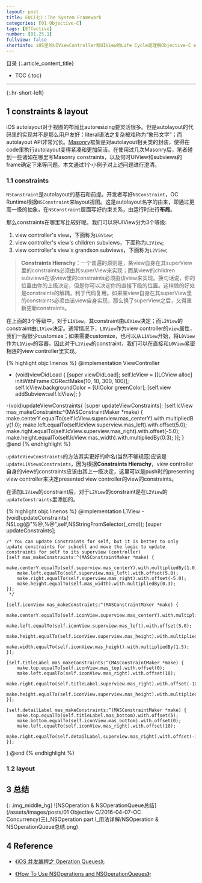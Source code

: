 ```yaml
---
layout: post
title: EOC(七)：The System Framework
categories: [01 Objective-C]
tags: [Effective]
number: [01.25.1]
fullview: false
shortinfo: iOS里的UIViewController和UIView的Life Cycle是理解Objective-C event-driven的基础。本文重点介绍autolayout(自动布局)在UIViewController和UIView的Life Cycle里的相关方法细节以及最佳实践。
---
```

目录
{:.article_content_title}


* TOC
{:toc}

---
{:.hr-short-left}

## 1 constraints & layout ##

iOS autolayout对于视图的布局比autoresizing要灵活很多。但是autolayout的代码里的实现并不是那么用户友好：literal语法之复杂被戏称为“象形文字”；而autolayout API非常冗长。[Masonry](https://github.com/SnapKit/Masonry)框架是对autolayout相关类的封装，使得在code里执行autolayout变得紧凑和更加简洁。在使用过几次Masonry后，笔者碰到一些诸如在哪里写Masonry constraints，以及何时UIView和subviews的frame确定下来等问题。本文通过1个小例子对上述问题进行澄清。

### 1.1 constraints ###

``NSConstraint``是autolayout的基石和前提。开发者写好``NSConstraint``，OC Runtime根据``NSConstraint``来layout视图。这是autolayout名字的由来，即通过更高一级的抽象，在``NSConstraint``层面写好约束关系，由运行时进行**布局**。

那么constraints在哪里写比较好呢。我们可以将UIView分为3个等级:

1. view controller's view，下面称为``L0View``;
2. view controller's view's children subviews，下面称为``L1View``;
3. view controller's view's grandson subviews，下面称为``L2View``;

> **Constraints Hierachy**：一个普遍的原则是，某view自身在其superView里的constraints必须由其superView来实现；而某view的children subviews在该view里的constraints必须由该view来实现。换句话说，你的位置由你的上级决定，但是你可以决定你的直接下级的位置。这样做的好处是constraints的解耦，利于代码复用。如果某view自身在其superView里的constraints必须由该view自身实现，那么换了superView之后，又得重新更新constraints。

在上面的3个等级中，对于``L1View``，其constraint由``L0View``决定；而``L2View``的constraint由``L1View``决定。通常情况下，``L0View``作为view controller的``view``属性，我们一般很少customize；如果需要customize，也可以从``L1View``开始，将``L0View``作为``L1View``的容器。因此对于``L1View``的constraint，我们可以在直接和``L0View``紧密相连的view controller里实现。

{% highlight objc linenos %}
@implementation ViewController

- (void)viewDidLoad {
    [super viewDidLoad];
    self.lcView = [[LCView alloc] initWithFrame:CGRectMake(10, 10, 300, 100)];
    self.lcView.backgroundColor = [UIColor greenColor];
    [self.view addSubview:self.lcView];
}

-(void)updateViewConstraints{
    [super updateViewConstraints];
    [self.lcView mas_makeConstraints:^(MASConstraintMaker *make) {
        make.centerY.equalTo(self.lcView.superview.mas_centerY).with.multipliedBy(1.0);
        make.left.equalTo(self.lcView.superview.mas_left).with.offset(5.0);
        make.right.equalTo(self.lcView.superview.mas_right).with.offset(-5.0);
        make.height.equalTo(self.lcView.mas_width).with.multipliedBy(0.3);
    }];
}
@end
{% endhighlight %}

``updateViewConstraints``的方法其实更好的命名(当然不够规范)应该是``updateL1ViewsConstraints``，因为根据**Constraints Hierachy**，view controller自身的view的constraints应该由其上一级决定，这里可以是push时的presenting view controller来决定presented view controller的view的constraints。

在添加``L1View``的constraint后，对于``L2View``的constraint是在``L2View``的``updateConstraints``里添加的。


{% highlight objc linenos %}
@implementation L1View
-(void)updateConstraints{
     NSLog(@"%@,%@",self,NSStringFromSelector(_cmd));
    [super updateConstraints];
    
    /* You can update Constraints for self, but it is better to only update constraints for subcell and move the logic to update constraints for self to its superview (controller)
    [self mas_makeConstraints:^(MASConstraintMaker *make) {
        make.centerY.equalTo(self.superview.mas_centerY).with.multipliedBy(1.0);
        make.left.equalTo(self.superview.mas_left).with.offset(5.0);
        make.right.equalTo(self.superview.mas_right).with.offset(-5.0);
        make.height.equalTo(self.mas_width).with.multipliedBy(0.3);
    }];
     */
    
    [self.iconView mas_makeConstraints:^(MASConstraintMaker *make) {
        make.centerY.equalTo(self.iconView.superview.mas_centerY).with.multipliedBy(1.0);
        make.left.equalTo(self.iconView.superview.mas_left).with.offset(5.0);
        make.height.equalTo(self.iconView.superview.mas_height).with.multipliedBy(0.7);
        make.width.equalTo(self.iconView.mas_height).with.multipliedBy(1.5);
    }];
    
    [self.titleLabel mas_makeConstraints:^(MASConstraintMaker *make) {
        make.top.equalTo(self.iconView.mas_top).with.offset(0);
        make.left.equalTo(self.iconView.mas_right).with.offset(10);
        make.right.equalTo(self.titleLabel.superview.mas_right).with.offset(-10);
        make.height.equalTo(self.iconView.superview.mas_height).with.multipliedBy(0.15);
    }];
    
    [self.detailLabel mas_makeConstraints:^(MASConstraintMaker *make) {
        make.top.equalTo(self.titleLabel.mas_bottom).with.offset(5);
        make.bottom.equalTo(self.iconView.mas_bottom).with.offset(0);
        make.left.equalTo(self.iconView.mas_right).with.offset(10);
        make.right.equalTo(self.detailLabel.superview.mas_right).with.offset(-10);
    }];
}
@end
{% endhighlight %}




### 1.2 layout ##




## 3 总结 ##

{: .img_middle_hg}
![NSOperation & NSOperationQueue总结](/assets/images/posts/01 Objectiev C/2016-04-07-OC Concurrency(三)_NSOperation part I_用法详解/NSOperation & NSOperationQueue总结.png)

## 4 Reference ##

- [《iOS 并发编程之 Operation Queues》](http://blog.leichunfeng.com/blog/2015/07/29/ios-concurrency-programming-operation-queues/);

- [《How To Use NSOperations and NSOperationQueues》](http://web.archive.org/web/20150417045614/http://www.raywenderlich.com/19788/how-to-use-nsoperations-and-nsoperationqueues);

